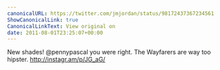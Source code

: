 ```yaml
---
canonicalURL: https://twitter.com/jmjordan/status/98172437367234561
ShowCanonicalLink: true
CanonicalLinkText: View original on
date: 2011-08-01T23:25:07+00:00
---
```

New shades! @pennypascal you were right. The Wayfarers are way too hipster. http://instagr.am/p/JG_aG/